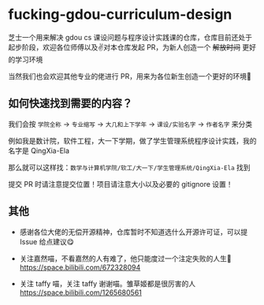 # fucking-gdou-curriculum-design

芝士一个用来解决 gdou cs 课设问题与程序设计实践课的仓库，仓库目前还处于起步阶段，欢迎各位师傅以及✌对本仓库发起 PR，为新人创造一个 ~~解放时间~~ 更好的学习环境

当然我们也会欢迎其他专业的佬进行 PR，用来为各位新生创造一个更好的环境🥰

## 如何快速找到需要的内容？

我们会按 `学院全称` -> `专业缩写` -> `大几和上下学年` -> `课设/实验名字` -> `作者名字` 来分类

例如我是数计院，软件工程，大一下学期，做了学生管理系统程序设计实践，我的名字是 QingXia-Ela

那么就可以这样找：`数学与计算机学院/软工/大一下/学生管理系统/QingXia-Ela` 找到

提交 PR 时请注意提交位置！项目请注意大小以及必要的 gitignore 设置！

## 其他

- 感谢各位大佬的无偿开源精神，仓库暂时不知道选什么开源许可证，可以提 Issue 给点建议😋

- 关注嘉然喵，不看嘉然的人有难了，他只能度过一个注定失败的人生😤 https://space.bilibili.com/672328094
- 关注 taffy 喵，关注 taffy 谢谢喵。雏草姬都是很厉害的人 https://space.bilibili.com/1265680561